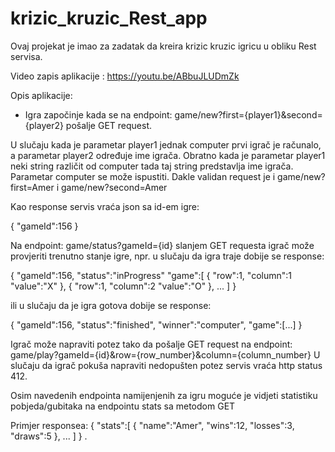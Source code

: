 # krizic_kruzic_Rest_app

Ovaj projekat je imao za zadatak da kreira krizic kruzic igricu u obliku Rest servisa.

Video zapis aplikacije : https://youtu.be/ABbuJLUDmZk

Opis aplikacije: 
 - Igra započinje kada se na endpoint: game/new?first={player1}&second={player2} pošalje GET request.

U slučaju kada je parametar player1 jednak computer prvi igrač je računalo, a parametar player2 određuje ime igrača.
Obratno kada je parametar player1 neki string različit od computer tada taj string predstavlja ime igrača.
Parametar computer se može ispustiti. Dakle validan request je i game/new?first=Amer  i game/new?second=Amer


Kao response servis vraća json sa id-em igre:

{
"gameId":156
}

Na endpoint: game/status?gameId={id} slanjem GET requesta igrač može provjeriti trenutno stanje igre, npr. u slučaju da igra traje dobije se response:

{
"gameId":156,
"status":"inProgress"
"game":[
{
"row":1,
"column":1
"value":"X"
},
{
"row":1,
"column":2
"value":"O"
}, ...
]
}

ili u slučaju da je igra gotova dobije se response:

{
"gameId":156,
"status":"finished",
"winner":"computer",
"game":[...]
}

Igrač može napraviti potez tako da pošalje GET request na endpoint: game/play?gameId={id}&row={row_number}&column={column_number}
U slučaju da igrač pokuša napraviti nedopušten potez servis vraća http status 412.

Osim navedenih endpointa namijenjenih za igru moguće je vidjeti statistiku pobjeda/gubitaka na endpointu stats sa metodom GET

Primjer responsea:
{
"stats":[
{
"name":"Amer",
"wins":12,
"losses":3,
"draws":5
}, ...
]
}
.
